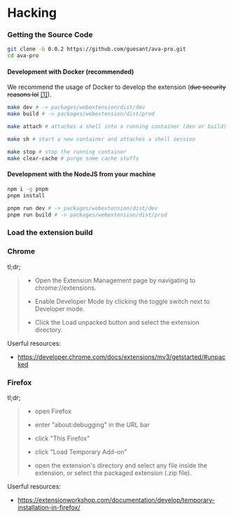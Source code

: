 # Hacking

### Getting the Source Code

```sh
git clone -b 0.0.2 https://github.com/guesant/ava-pro.git
cd ava-pro
```

#### Development with Docker (recommended)

We recommend the usage of Docker to develop the extension (~~due security reasons lol~~ [[1]](https://thehackernews.com/2021/10/popular-npm-package-hijacked-to-publish.html)).

```sh
make dev # -> packages/webextension/dist/dev
make build # -> packages/webextension/dist/prod
```

```sh
make attach # attaches a shell into a running container (dev or build)
```

```sh
make sh # start a new container and attaches a shell session
```

```sh
make stop # stop the running container
make clear-cache # purge some cache stuffs
```

#### Development with the NodeJS from your machine

```sh
npm i -g pnpm
pnpm install
```

```sh
pnpm run dev # -> packages/webextension/dist/dev
pnpm run build # -> packages/webextension/dist/prod
```

### Load the extension build

### Chrome

tl;dr;

> - Open the Extension Management page by navigating to chrome://extensions.
>
> - Enable Developer Mode by clicking the toggle switch next to Developer mode.
>
> - Click the Load unpacked button and select the extension directory.

Userful resources:

- <https://developer.chrome.com/docs/extensions/mv3/getstarted/#unpacked>

### Firefox

tl;dr;

> - open Firefox
>
> - enter "about:debugging" in the URL bar
>
> - click "This Firefox"
>
> - click "Load Temporary Add-on"
>
> - open the extension's directory and select any file inside the extension, or select the packaged extension (.zip file).

Userful resources:

- <https://extensionworkshop.com/documentation/develop/temporary-installation-in-firefox/>
